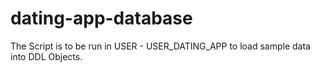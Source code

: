 # dating-app-database
The Script is to be run in USER - USER_DATING_APP to load sample data into DDL Objects.
